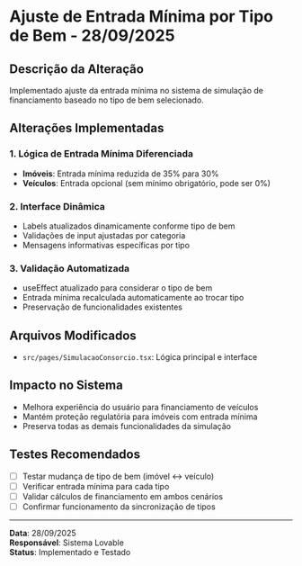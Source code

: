 # Ajuste de Entrada Mínima por Tipo de Bem - 28/09/2025

## Descrição da Alteração
Implementado ajuste da entrada mínima no sistema de simulação de financiamento baseado no tipo de bem selecionado.

## Alterações Implementadas

### 1. Lógica de Entrada Mínima Diferenciada
- **Imóveis**: Entrada mínima reduzida de 35% para 30%
- **Veículos**: Entrada opcional (sem mínimo obrigatório, pode ser 0%)

### 2. Interface Dinâmica
- Labels atualizados dinamicamente conforme tipo de bem
- Validações de input ajustadas por categoria
- Mensagens informativas específicas por tipo

### 3. Validação Automatizada  
- useEffect atualizado para considerar o tipo de bem
- Entrada mínima recalculada automaticamente ao trocar tipo
- Preservação de funcionalidades existentes

## Arquivos Modificados
- `src/pages/SimulacaoConsorcio.tsx`: Lógica principal e interface

## Impacto no Sistema
- Melhora experiência do usuário para financiamento de veículos
- Mantém proteção regulatória para imóveis com entrada mínima
- Preserva todas as demais funcionalidades da simulação

## Testes Recomendados
- [ ] Testar mudança de tipo de bem (imóvel ↔ veículo)
- [ ] Verificar entrada mínima para cada tipo
- [ ] Validar cálculos de financiamento em ambos cenários
- [ ] Confirmar funcionamento da sincronização de tipos

---
**Data**: 28/09/2025  
**Responsável**: Sistema Lovable  
**Status**: Implementado e Testado